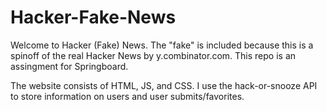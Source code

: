 # Hacker-Fake-News

Welcome to Hacker (Fake) News.
The "fake" is included because this is a spinoff of the real Hacker News by y.combinator.com.
This repo is an assingment for Springboard.

The website consists of HTML, JS, and CSS. I use the hack-or-snooze API to store information on users and user submits/favorites.  
